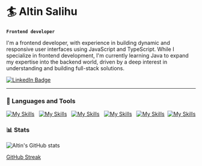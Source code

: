 # 🏄 Altin Salihu

**`Frontend developer`**

I'm a frontend developer, with experience in building dynamic and responsive user interfaces using JavaScript and TypeScript. While I specialize in frontend development, I'm currently learning Java to expand my expertise into the backend world, driven by a deep interest in understanding and building full-stack solutions.

   <p align="left">
    <a href="https://www.linkedin.com/in/altin-salihu/">
    <img src="https://img.shields.io/badge/LinkedIn-blue?style=for-the-badge&logo=linkedin&logoColor=white"           alt="LinkedIn Badge"/>
  </a>

   </p>

---

### 🧰 Languages and Tools

[![My Skills](https://skillicons.dev/icons?i=html,css)](https://skillicons.dev) &nbsp; [![My Skills](https://skillicons.dev/icons?i=js,ts)](https://skillicons.dev) &nbsp; [![My Skills](https://skillicons.dev/icons?i=react,redux)](https://skillicons.dev) &nbsp; [![My Skills](https://skillicons.dev/icons?i=tailwind,bootstrap)](https://skillicons.dev) &nbsp; 
[![My Skills](https://skillicons.dev/icons?i=java)](https://skillicons.dev) &nbsp;[![My Skills](https://skillicons.dev/icons?i=git,linux)](https://skillicons.dev)
<br />

### 📊 Stats

![Altin's GitHub stats](https://github-readme-stats.vercel.app/api?username=AltinxSalihu&show_icons=true&theme=gruvbox)

[GitHub Streak](https://streak-stats.demolab.com?user=AltinxSalihu&theme=gruvbox&border_radius=4.5)

#

